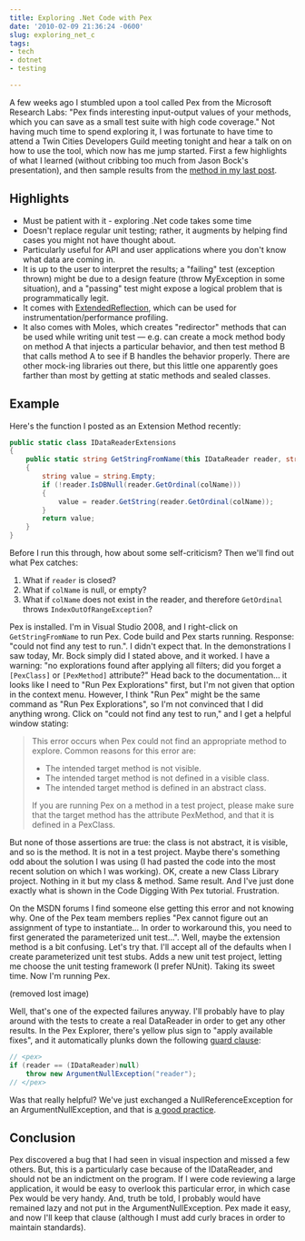 ```yaml
---
title: Exploring .Net Code with Pex
date: '2010-02-09 21:36:24 -0600'
slug: exploring_net_c
tags:
- tech
- dotnet
- testing

---
```


A few weeks ago I stumbled upon a tool called Pex from the Microsoft Research
Labs: "Pex finds interesting input-output values of your methods, which you can
save as a small test suite with high code coverage." Not having much time to
spend exploring it, I was fortunate to have time to attend a Twin Cities
Developers Guild meeting tonight and hear a talk on on how to use the tool,
which now has me jump started. First a few highlights of what I learned (without
cribbing too much from Jason Bock's presentation), and then sample results from
the [method in my last post](/archive/2010/01/18/c_extension_met/).

<!-- truncate -->

## Highlights

* Must be patient with it - exploring .Net code takes some time
* Doesn't replace regular unit testing; rather, it augments by helping find
  cases you might not have thought about.
* Particularly useful for API and user applications where you don't know what
  data are coming in.
* It is up to the user to interpret the results; a "failing" test (exception
  thrown) might be due to a design feature (throw MyException in some
  situation), and a "passing" test might expose a logical problem that is
  programmatically legit.
* It comes with [ExtendedReflection](/archive/2010/01/18/c_extension_met/),
  which can be used for instrumentation/performance profiling.
* It also comes with Moles, which creates "redirector" methods that can be used
  while writing unit test &mdash; e.g. can create a mock method body on method A
  that injects a particular behavior, and then test method B that calls method A
  to see if B handles the behavior properly. There are other mock-ing libraries
  out there, but this little one apparently goes farther than most by getting at
  static methods and sealed classes.

## Example

Here's the function I posted as an Extension Method recently:

```csharp
public static class IDataReaderExtensions
{
    public static string GetStringFromName(this IDataReader reader, string colName)
    {
        string value = string.Empty;
        if (!reader.IsDBNull(reader.GetOrdinal(colName)))
        {
            value = reader.GetString(reader.GetOrdinal(colName));
        }
        return value;
    }
}
```

Before I run this through, how about some self-criticism? Then we'll find out what Pex catches:

1. What if `reader` is closed?
2. What if `colName` is null, or empty?
3. What if `colName` does not exist in the reader, and therefore `GetOrdinal`
   throws `IndexOutOfRangeException`?

Pex is installed. I'm in Visual Studio 2008, and I right-click on
`GetStringFromName` to run Pex. Code build and Pex starts running. Response:
"could not find any test to run.". I didn't expect that. In the demonstrations I
saw today, Mr. Bock simply did I stated above, and it worked. I have a warning:
"no explorations found after applying all filters; did you forget a `[PexClass]`
or `[PexMethod]` attribute?" Head back to the documentation&hellip; it looks
like I need to "Run Pex Explorations" first, but I'm not given that option in
the context menu. However, I think "Run Pex" might be the same command as "Run
Pex Explorations", so I'm not convinced that I did anything wrong. Click on
"could not find any test to run," and I get a helpful window stating:

> This error occurs when Pex could not find an appropriate method to explore.
> Common reasons for this error are:
>
> * The intended target method is not visible.
> * The intended target method is not defined in a visible class.
> * The intended target method is defined in an abstract class.
>
> If you are running Pex on a method in a test project, please make sure that
> the target method has the attribute PexMethod, and that it is defined in a
> PexClass.

But none of those assertions are true: the class is not abstract, it is visible,
and so is the method. It is not in a test project. Maybe there's something odd
about the solution I was using (I had pasted the code into the most recent
solution on which I was working). OK, create a new Class Library project.
Nothing in it but my class &amp; method. Same result. And I've just done exactly
what is shown in the Code Digging With Pex tutorial. Frustration.

On the MSDN forums I find someone else getting this error and not knowing
why. One of the Pex team members replies "Pex cannot figure out an assignment of
type to instantiate... In order to workaround this, you need to first generated
the parameterized unit test...". Well, maybe the extension method is a bit
confusing. Let's try that. I'll accept all of the defaults when I create
parameterized unit test stubs. Adds a new unit test project, letting me choose
the unit testing framework (I prefer NUnit). Taking its sweet time. Now I'm
running Pex.

(removed lost image)

Well, that's one of the expected failures anyway. I'll probably have to play
around with the tests to create a real DataReader in order to get any other
results. In the Pex Explorer, there's yellow plus sign to "apply available
fixes", and it automatically plunks down the following [guard
clause](https://wiki.c2.com/?GuardClause):

```csharp
// <pex>
if (reader == (IDataReader)null)
    throw new ArgumentNullException("reader");
// </pex>
```

Was that really helpful? We've just exchanged a NullReferenceException for an
ArgumentNullException, and that is [a good
practice](https://learn.microsoft.com/en-us/archive/blogs/brada/nullreferenceexception-or-argumentnullexception).

## Conclusion

Pex discovered a bug that I had seen in visual inspection and missed a few
others. But, this is a particularly case because of the IDataReader, and should
not be an indictment on the program. If I were code reviewing a large
application, it would be easy to overlook this particular error, in which case
Pex would be very handy. And, truth be told, I probably would have remained lazy
and not put in the ArgumentNullException. Pex made it easy, and now I'll keep
that clause (although I must add curly braces in order to maintain standards).
